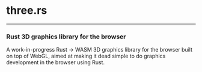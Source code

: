 # three.rs
---
### Rust 3D graphics library for the browser
A work-in-progress Rust -> WASM 3D graphics library for the browser built on top of WebGL, aimed at making it dead simple to do graphics
development in the browser using Rust.

